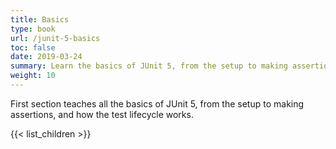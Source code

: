```yaml
---
title: Basics
type: book
url: /junit-5-basics
toc: false
date: 2019-03-24
summary: Learn the basics of JUnit 5, from the setup to making assertions, and how the test lifecycle works.
weight: 10
---
```


First section teaches all the basics of JUnit 5, from the setup to making assertions, and how the test lifecycle works.

{{< list_children >}}

